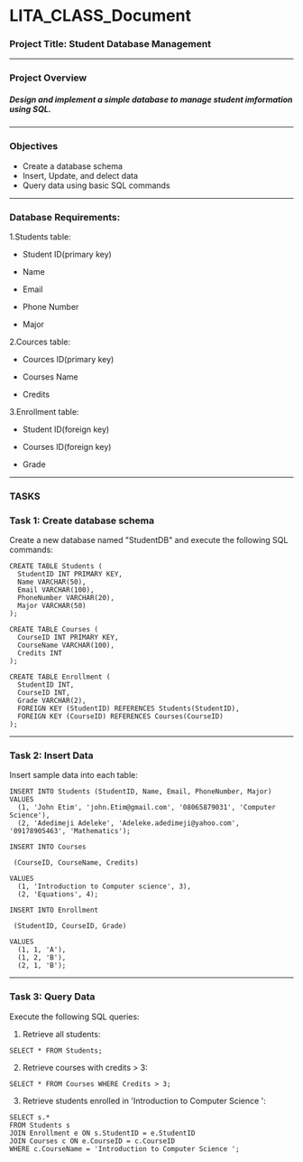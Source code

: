 # LITA_CLASS_Document

### Project Title: Student Database Management
---

### Project Overview

##### Design and implement a simple database to manage student imformation using SQL.
---

### Objectives
- Create a database schema
- Insert, Update, and delect data
- Query data using basic SQL commands
---

### Database Requirements:

1.Students table:

- Student ID(primary key)

- Name 

- Email

- Phone Number

- Major

2.Cources table:

- Cources ID(primary key)

- Courses Name

- Credits

3.Enrollment table:

- Student ID(foreign key)

- Courses ID(foreign key)

- Grade
---

### TASKS

### Task 1: Create database schema

Create a new database named "StudentDB" and execute the following SQL commands:

```
CREATE TABLE Students (
  StudentID INT PRIMARY KEY,
  Name VARCHAR(50),
  Email VARCHAR(100),
  PhoneNumber VARCHAR(20),
  Major VARCHAR(50)
);

CREATE TABLE Courses (
  CourseID INT PRIMARY KEY,
  CourseName VARCHAR(100),
  Credits INT
);

CREATE TABLE Enrollment (
  StudentID INT,
  CourseID INT,
  Grade VARCHAR(2),
  FOREIGN KEY (StudentID) REFERENCES Students(StudentID),
  FOREIGN KEY (CourseID) REFERENCES Courses(CourseID)
);
```
---

### Task 2: Insert Data

Insert sample data into each table:

```
INSERT INTO Students (StudentID, Name, Email, PhoneNumber, Major)
VALUES
  (1, 'John Etim', 'john.Etim@gmail.com', '08065879031', 'Computer Science'),
  (2, 'Adedimeji Adeleke', 'Adeleke.adedimeji@yahoo.com', '09178905463', 'Mathematics');

INSERT INTO Courses

 (CourseID, CourseName, Credits)

VALUES
  (1, 'Introduction to Computer science', 3),
  (2, 'Equations', 4);

INSERT INTO Enrollment

 (StudentID, CourseID, Grade)

VALUES
  (1, 1, 'A'),
  (1, 2, 'B'),
  (2, 1, 'B');
```
---

### Task 3: Query Data

Execute the following SQL queries:

 1. Retrieve all students:

```
SELECT * FROM Students;
```

2. Retrieve courses with credits > 3:
```
SELECT * FROM Courses WHERE Credits > 3;
```

3. Retrieve students enrolled in 'Introduction to Computer Science ':
```
SELECT s.* 
FROM Students s 
JOIN Enrollment e ON s.StudentID = e.StudentID 
JOIN Courses c ON e.CourseID = c.CourseID 
WHERE c.CourseName = 'Introduction to Computer Science ';
```

